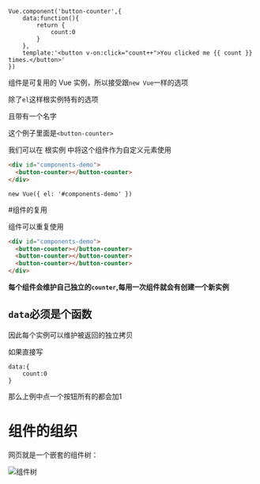 ``` JS
Vue.component('button-counter',{
    data:function(){
        return {
            count:0
        }
    },
    template:'<button v-on:click="count++">You clicked me {{ count }} times.</button>'
})
```

组件是可复用的 Vue 实例，所以接受跟`new Vue`一样的选项

除了`el`这样根实例特有的选项

且带有一个名字

这个例子里面是`<button-counter>`

我们可以在 根实例 中将这个组件作为自定义元素使用

``` HTML
<div id="components-demo">
  <button-counter></button-counter>
</div>
```

``` JS
new Vue({ el: '#components-demo' })
```




#组件的复用

组件可以重复使用

``` HTML
<div id="components-demo">
  <button-counter></button-counter>
  <button-counter></button-counter>
  <button-counter></button-counter>
</div>
```

__每个组件会维护自己独立的`counter`,每用一次组件就会有创建一个新实例__


`data`必须是个函数
---

因此每个实例可以维护被返回的独立拷贝

如果直接写
``` JS
data:{
    count:0
}
```
那么上例中点一个按钮所有的都会加1





# 组件的组织

网页就是一个嵌套的组件树：

![组件树](https://cn.vuejs.org/images/components.png)


